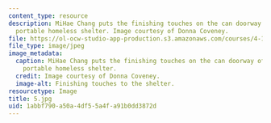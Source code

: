 ```yaml
---
content_type: resource
description: MiHae Chang puts the finishing touches on the can doorway of her team's
  portable homeless shelter. Image courtesy of Donna Coveney.
file: https://ol-ocw-studio-app-production.s3.amazonaws.com/courses/4-125b-architecture-studio-building-in-landscapes-fall-2005/1abbf790a50a4df55a4fa91b0dd3872d_5.jpg
file_type: image/jpeg
image_metadata:
  caption: MiHae Chang puts the finishing touches on the can doorway of her team's
    portable homeless shelter.
  credit: Image courtesy of Donna Coveney.
  image-alt: Finishing touches to the shelter.
resourcetype: Image
title: 5.jpg
uid: 1abbf790-a50a-4df5-5a4f-a91b0dd3872d
---
```


